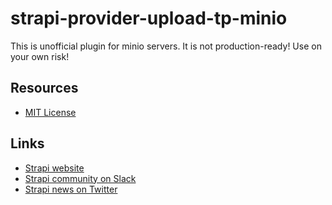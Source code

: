 # strapi-provider-upload-tp-minio

This is unofficial plugin for minio servers. It is not production-ready! Use on your own risk!

## Resources

- [MIT License](LICENSE.md)

## Links

- [Strapi website](http://strapi.io/)
- [Strapi community on Slack](http://slack.strapi.io)
- [Strapi news on Twitter](https://twitter.com/strapijs)
